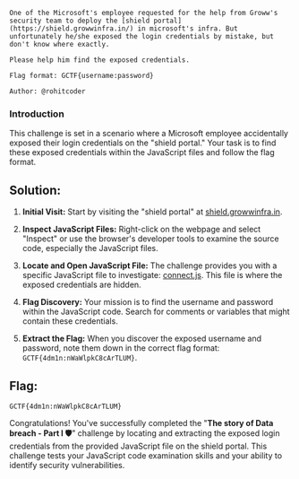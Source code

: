 
```
One of the Microsoft's employee requested for the help from Groww's security team to deploy the [shield portal](https://shield.growwinfra.in/) in microsoft's infra. But unfortunately he/she exposed the login credentials by mistake, but don't know where exactly.

Please help him find the exposed credentials.

Flag format: GCTF{username:password}

Author: @rohitcoder
```

### Introduction 

This challenge is set in a scenario where a Microsoft employee accidentally exposed their login credentials on the "shield portal." Your task is to find these exposed credentials within the JavaScript files and follow the flag format.

## Solution:

1. **Initial Visit:** Start by visiting the "shield portal" at [shield.growwinfra.in](https://shield.growwinfra.in/).
    
2.  **Inspect JavaScript Files:** Right-click on the webpage and select "Inspect" or use the browser's developer tools to examine the source code, especially the JavaScript files.
	
3. **Locate and Open JavaScript File:** The challenge provides you with a specific JavaScript file to investigate: [connect.js](https://shield.growwinfra.in/static/external/connect.js). This file is where the exposed credentials are hidden.
    
4. **Flag Discovery:** Your mission is to find the username and password within the JavaScript code. Search for comments or variables that might contain these credentials.
    
5. **Extract the Flag:** When you discover the exposed username and password, note them down in the correct flag format: `GCTF{4dm1n:nWaWlpkC8cArTLUM}`.

## Flag:

`GCTF{4dm1n:nWaWlpkC8cArTLUM}`

Congratulations! You've successfully completed the "**The story of Data breach - Part I 🛡️**" challenge by locating and extracting the exposed login credentials from the provided JavaScript file on the shield portal. This challenge tests your JavaScript code examination skills and your ability to identify security vulnerabilities.